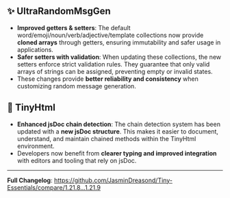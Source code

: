 ## ✨ UltraRandomMsgGen

* **Improved getters & setters**:
  The default word/emoji/noun/verb/adjective/template collections now provide **cloned arrays** through getters, ensuring immutability and safer usage in applications.
* **Safer setters with validation**:
  When updating these collections, the new setters enforce strict validation rules. They guarantee that only valid arrays of strings can be assigned, preventing empty or invalid states.
* These changes provide **better reliability and consistency** when customizing random message generation.

## 📜 TinyHtml

* **Enhanced jsDoc chain detection**:
  The chain detection system has been updated with a **new jsDoc structure**. This makes it easier to document, understand, and maintain chained methods within the TinyHtml environment.
* Developers now benefit from **clearer typing and improved integration** with editors and tooling that rely on jsDoc.

---

**Full Changelog**: https://github.com/JasminDreasond/Tiny-Essentials/compare/1.21.8...1.21.9